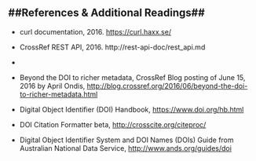 ##**References & Additional Readings**##
---
+ curl documentation, 2016.  https://curl.haxx.se/

+ CrossRef REST API, 2016. http://rest-api-doc/rest_api.md
+ 
+ Beyond the DOI to richer metadata, CrossRef Blog posting of June 15, 2016 by April Ondis, http://blog.crossref.org/2016/06/beyond-the-doi-to-richer-metadata.html

+ Digital Object Identifier (DOI) Handbook, https://www.doi.org/hb.html

+ DOI Citation Formatter beta, http://crosscite.org/citeproc/

+ Digital Object Identifier System and DOI Names (DOIs) Guide from Australian National Data Service, http://www.ands.org/guides/doi
 


